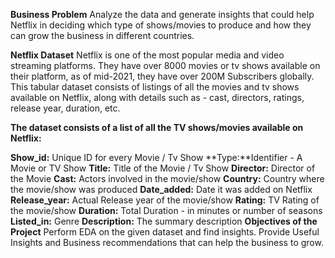 **Business Problem**
Analyze the data and generate insights that could help Netflix in deciding which type of shows/movies to produce and how they can grow the business in different countries.

**Netflix Dataset**
Netflix is one of the most popular media and video streaming platforms. They have over 8000 movies or tv shows available on their platform, as of mid-2021, they have over 200M Subscribers globally. This tabular dataset consists of listings of all the movies and tv shows available on Netflix, along with details such as - cast, directors, ratings, release year, duration, etc.

**The dataset consists of a list of all the TV shows/movies available on Netflix:**

**Show_id:** Unique ID for every Movie / Tv Show
**Type:**Identifier - A Movie or TV Show
**Title:** Title of the Movie / Tv Show
**Director:** Director of the Movie
**Cast:** Actors involved in the movie/show
**Country:** Country where the movie/show was produced
**Date_added:** Date it was added on Netflix
**Release_year:** Actual Release year of the movie/show
**Rating:** TV Rating of the movie/show
**Duration:** Total Duration - in minutes or number of seasons
**Listed_in:** Genre
**Description:** The summary description
**Objectives of the Project**
Perform EDA on the given dataset and find insights.
Provide Useful Insights and Business recommendations that can help the business to grow.
